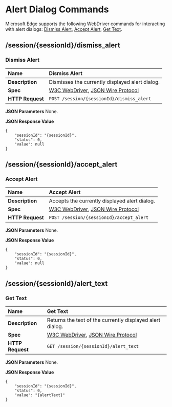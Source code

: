 # Alert Dialog Commands
Microsoft Edge supports the following WebDriver commands for interacting with alert dialogs:
[Dismiss Alert](#dismiss-alert), [Accept Alert](#accept-alert), [Get Text](#get-text).

## /session/{sessionId}/dismiss_alert

### Dismiss Alert

| **Name** | Dismiss Alert |
| :------- | :---------- |
| **Description** | Dismisses the currently displayed alert dialog. |
| **Spec** | [W3C WebDriver](https://w3c.github.io/webdriver/webdriver-spec.html#dismiss), [JSON Wire Protocol](https://code.google.com/p/selenium/wiki/JsonWireProtocol#/session/:sessionId/dismiss_alert) |
| **HTTP Request** | `POST /session/{sessionId}/dismiss_alert` |

**JSON Parameters**
None.

**JSON Response Value**
```
{
    "sessionId": "{sessionId}",
    "status": 0,
    "value": null
}
```

## /session/{sessionId}/accept_alert

### Accept Alert

| **Name** | Accept Alert |
| :------- | :---------- |
| **Description** | Accepts the currently displayed alert dialog. |
| **Spec** | [W3C WebDriver](https://w3c.github.io/webdriver/webdriver-spec.html#accept), [JSON Wire Protocol](https://code.google.com/p/selenium/wiki/JsonWireProtocol#/session/:sessionId/accept_alert) |
| **HTTP Request** | `POST /session/{sessionId}/accept_alert` |

**JSON Parameters**
None.

**JSON Response Value**
```
{
    "sessionId": "{sessionId}",
    "status": 0,
    "value": null
}
```

## /session/{sessionId}/alert_text

### Get Text

| **Name** | Get Text |
| :------- | :---------- |
| **Description** | Returns the text of the currently displayed alert dialog. |
| **Spec** | [W3C WebDriver](https://w3c.github.io/webdriver/webdriver-spec.html#gettext), [JSON Wire Protocol](https://code.google.com/p/selenium/wiki/JsonWireProtocol#GET_/session/:sessionId/alert_text) |
| **HTTP Request** | `GET /session/{sessionId}/alert_text` |

**JSON Parameters**
None.

**JSON Response Value**
```
{
    "sessionId": "{sessionId}",
    "status": 0,
    "value": "{alertText}"
}
```
